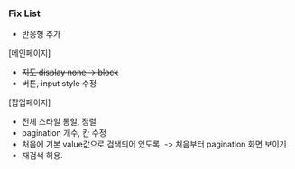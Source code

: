 ### Fix List

- 반응형 추가

[메인페이지]
- ~~지도 display none -> block~~
- ~~버튼, input style 수정~~

[팝업페이지]
- 전체 스타일 통일, 정렬
- pagination 개수, 칸 수정
- 처음에 기본 value값으로 검색되어 있도록. -> 처음부터 pagination 화면 보이기
- 재검색 허용. 
